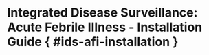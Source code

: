 # Integrated Disease Surveillance: Acute Febrile Illness - Installation Guide { #ids-afi-installation }
